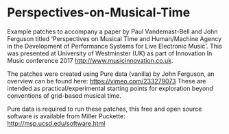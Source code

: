 # Perspectives-on-Musical-Time

Example patches to accompany a paper by Paul Vandemast-Bell and John Ferguson titled 'Perspectives on Musical Time and Human/Machine Agency in the Development of Performance Systems for Live Electronic Music'. This was presented at University of Westminster (UK) as part of Innovation In Music conference 2017 http://www.musicinnovation.co.uk.

The patches were created using Pure data (vanilla) by John Ferguson, an overview can be found here: https://vimeo.com/233279073 These are intended as practical/experimental starting points for exploration beyond conventions of grid-based musical time.

Pure data is required to run these patches, this free and open source software is available from Miller Puckette: http://msp.ucsd.edu/software.html
